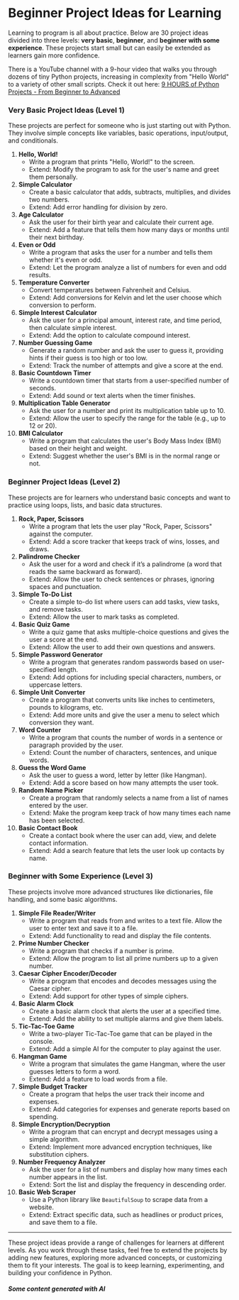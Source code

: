 # Beginner Project Ideas for Learning

Learning to program is all about practice. Below are 30 project ideas divided into three levels: **very basic**, **beginner**, and **beginner with some experience**. These projects start small but can easily be extended as learners gain more confidence.

There is a YouTube channel with a 9-hour video that walks you through dozens of tiny Python projects, increasing in complexity from "Hello World" to a variety of other small scripts.  Check it out here: [9 HOURS of Python Projects - From Beginner to Advanced](https://www.youtube.com/watch?v=NpmFbWO6HPU)

### Very Basic Project Ideas (Level 1)

These projects are perfect for someone who is just starting out with Python. They involve simple concepts like variables, basic operations, input/output, and conditionals.

1. **Hello, World!**
   * Write a program that prints "Hello, World!" to the screen.
   * Extend: Modify the program to ask for the user's name and greet them personally.
2. **Simple Calculator**
   * Create a basic calculator that adds, subtracts, multiplies, and divides two numbers.
   * Extend: Add error handling for division by zero.
3. **Age Calculator**
   * Ask the user for their birth year and calculate their current age.
   * Extend: Add a feature that tells them how many days or months until their next birthday.
4. **Even or Odd**
   * Write a program that asks the user for a number and tells them whether it's even or odd.
   * Extend: Let the program analyze a list of numbers for even and odd results.
5. **Temperature Converter**
   * Convert temperatures between Fahrenheit and Celsius.
   * Extend: Add conversions for Kelvin and let the user choose which conversion to perform.
6. **Simple Interest Calculator**
   * Ask the user for a principal amount, interest rate, and time period, then calculate simple interest.
   * Extend: Add the option to calculate compound interest.
7. **Number Guessing Game**
   * Generate a random number and ask the user to guess it, providing hints if their guess is too high or too low.
   * Extend: Track the number of attempts and give a score at the end.
8. **Basic Countdown Timer**
   * Write a countdown timer that starts from a user-specified number of seconds.
   * Extend: Add sound or text alerts when the timer finishes.
9. **Multiplication Table Generator**
   * Ask the user for a number and print its multiplication table up to 10.
   * Extend: Allow the user to specify the range for the table (e.g., up to 12 or 20).
10. **BMI Calculator**
    * Write a program that calculates the user's Body Mass Index (BMI) based on their height and weight.
    * Extend: Suggest whether the user's BMI is in the normal range or not.

### Beginner Project Ideas (Level 2)

These projects are for learners who understand basic concepts and want to practice using loops, lists, and basic data structures.

1. **Rock, Paper, Scissors**
   * Write a program that lets the user play "Rock, Paper, Scissors" against the computer.
   * Extend: Add a score tracker that keeps track of wins, losses, and draws.
2. **Palindrome Checker**
   * Ask the user for a word and check if it’s a palindrome (a word that reads the same backward as forward).
   * Extend: Allow the user to check sentences or phrases, ignoring spaces and punctuation.
3. **Simple To-Do List**
   * Create a simple to-do list where users can add tasks, view tasks, and remove tasks.
   * Extend: Allow the user to mark tasks as completed.
4. **Basic Quiz Game**
   * Write a quiz game that asks multiple-choice questions and gives the user a score at the end.
   * Extend: Allow the user to add their own questions and answers.
5. **Simple Password Generator**
   * Write a program that generates random passwords based on user-specified length.
   * Extend: Add options for including special characters, numbers, or uppercase letters.
6. **Simple Unit Converter**
   * Create a program that converts units like inches to centimeters, pounds to kilograms, etc.
   * Extend: Add more units and give the user a menu to select which conversion they want.
7. **Word Counter**
   * Write a program that counts the number of words in a sentence or paragraph provided by the user.
   * Extend: Count the number of characters, sentences, and unique words.
8. **Guess the Word Game**
   * Ask the user to guess a word, letter by letter (like Hangman).
   * Extend: Add a score based on how many attempts the user took.
9. **Random Name Picker**
   * Create a program that randomly selects a name from a list of names entered by the user.
   * Extend: Make the program keep track of how many times each name has been selected.
10. **Basic Contact Book**
    * Create a contact book where the user can add, view, and delete contact information.
    * Extend: Add a search feature that lets the user look up contacts by name.

### Beginner with Some Experience (Level 3)

These projects involve more advanced structures like dictionaries, file handling, and some basic algorithms.

1. **Simple File Reader/Writer**
   * Write a program that reads from and writes to a text file. Allow the user to enter text and save it to a file.
   * Extend: Add functionality to read and display the file contents.
2. **Prime Number Checker**
   * Write a program that checks if a number is prime.
   * Extend: Allow the program to list all prime numbers up to a given number.
3. **Caesar Cipher Encoder/Decoder**
   * Write a program that encodes and decodes messages using the Caesar cipher.
   * Extend: Add support for other types of simple ciphers.
4. **Basic Alarm Clock**
   * Create a basic alarm clock that alerts the user at a specified time.
   * Extend: Add the ability to set multiple alarms and give them labels.
5. **Tic-Tac-Toe Game**
   * Write a two-player Tic-Tac-Toe game that can be played in the console.
   * Extend: Add a simple AI for the computer to play against the user.
6. **Hangman Game**
   * Write a program that simulates the game Hangman, where the user guesses letters to form a word.
   * Extend: Add a feature to load words from a file.
7. **Simple Budget Tracker**
   * Create a program that helps the user track their income and expenses.
   * Extend: Add categories for expenses and generate reports based on spending.
8. **Simple Encryption/Decryption**
   * Write a program that can encrypt and decrypt messages using a simple algorithm.
   * Extend: Implement more advanced encryption techniques, like substitution ciphers.
9. **Number Frequency Analyzer**
   * Ask the user for a list of numbers and display how many times each number appears in the list.
   * Extend: Sort the list and display the frequency in descending order.
10. **Basic Web Scraper**
    * Use a Python library like `BeautifulSoup` to scrape data from a website.
    * Extend: Extract specific data, such as headlines or product prices, and save them to a file.

***

These project ideas provide a range of challenges for learners at different levels. As you work through these tasks, feel free to extend the projects by adding new features, exploring more advanced concepts, or customizing them to fit your interests. The goal is to keep learning, experimenting, and building your confidence in Python.

##### Some content generated with AI
